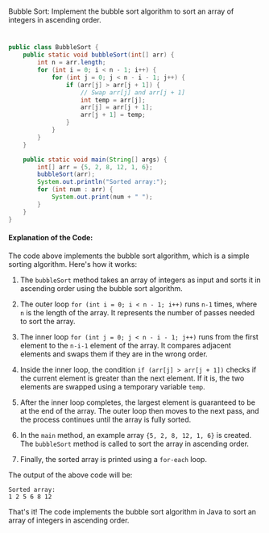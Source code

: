 #
Bubble Sort: Implement the bubble sort algorithm to sort an array of integers in ascending order.
#

```java
public class BubbleSort {
    public static void bubbleSort(int[] arr) {
        int n = arr.length;
        for (int i = 0; i < n - 1; i++) {
            for (int j = 0; j < n - i - 1; j++) {
                if (arr[j] > arr[j + 1]) {
                    // Swap arr[j] and arr[j + 1]
                    int temp = arr[j];
                    arr[j] = arr[j + 1];
                    arr[j + 1] = temp;
                }
            }
        }
    }

    public static void main(String[] args) {
        int[] arr = {5, 2, 8, 12, 1, 6};
        bubbleSort(arr);
        System.out.println("Sorted array:");
        for (int num : arr) {
            System.out.print(num + " ");
        }
    }
}
```

#### Explanation of the Code:

The code above implements the bubble sort algorithm, which is a simple sorting algorithm. Here's how it works:

1. The `bubbleSort` method takes an array of integers as input and sorts it in ascending order using the bubble sort algorithm.

2. The outer loop `for (int i = 0; i < n - 1; i++)` runs `n-1` times, where `n` is the length of the array. It represents the number of passes needed to sort the array.

3. The inner loop `for (int j = 0; j < n - i - 1; j++)` runs from the first element to the `n-i-1` element of the array. It compares adjacent elements and swaps them if they are in the wrong order.

4. Inside the inner loop, the condition `if (arr[j] > arr[j + 1])` checks if the current element is greater than the next element. If it is, the two elements are swapped using a temporary variable `temp`.

5. After the inner loop completes, the largest element is guaranteed to be at the end of the array. The outer loop then moves to the next pass, and the process continues until the array is fully sorted.

6. In the `main` method, an example array `{5, 2, 8, 12, 1, 6}` is created. The `bubbleSort` method is called to sort the array in ascending order.

7. Finally, the sorted array is printed using a `for-each` loop.

The output of the above code will be:
```
Sorted array:
1 2 5 6 8 12
```

That's it! The code implements the bubble sort algorithm in Java to sort an array of integers in ascending order.
